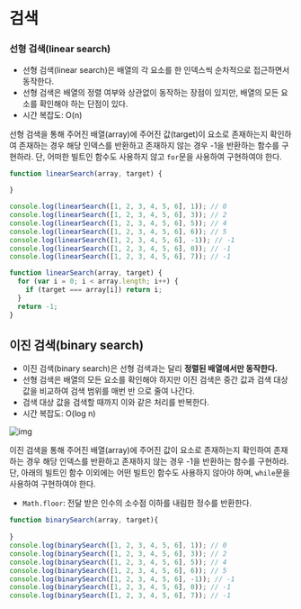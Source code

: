 # 검색

### 선형 검색(linear search)

- 선형 검색(linear search)은 배열의 각 요소를 한 인덱스씩 순차적으로 접근하면서 동작한다.
- 선형 검색은 배열의 정렬 여부와 상관없이 동작하는 장점이 있지만, 배열의 모든 요소를 확인해야 하는 단점이 있다.
- 시간 복잡도: O(n)

선형 검색을 통해 주어진 배열(array)에 주어진 값(target)이 요소로 존재하는지 확인하여 존재하는 경우 해당 인덱스를 반환하고 존재하지 않는 경우 -1을 반환하는 함수를 구현하라. 단, 어떠한 빌트인 함수도 사용하지 않고 `for`문을 사용하여 구현하여야 한다.

```javascript
function linearSearch(array, target) {

}

console.log(linearSearch([1, 2, 3, 4, 5, 6], 1)); // 0
console.log(linearSearch([1, 2, 3, 4, 5, 6], 3)); // 2
console.log(linearSearch([1, 2, 3, 4, 5, 6], 5)); // 4
console.log(linearSearch([1, 2, 3, 4, 5, 6], 6)); // 5
console.log(linearSearch([1, 2, 3, 4, 5, 6], -1)); // -1
console.log(linearSearch([1, 2, 3, 4, 5, 6], 0)); // -1
console.log(linearSearch([1, 2, 3, 4, 5, 6], 7)); // -1
```

```javascript
function linearSearch(array, target) {
  for (var i = 0; i < array.length; i++) {
    if (target === array[i]) return i;
  }
  return -1;
}
```



## 이진 검색(binary search)

- 이진 검색(binary search)은 선형 검색과는 달리 **정렬된 배열에서만 동작한다.**
- 선형 검색은 배열의 모든 요소를 확인해야 하지만 이진 검색은 중간 값과 검색 대상 값을 비교하여 검색 범위를 매번 반 으로 줄여 나간다.
- 검색 대상 값을 검색할 때까지 이와 같은 처리를 반복한다.
- 시간 복잡도: O(log n)

![img](https://poiemaweb.com/assets/fs-images/binary-search.png)

이진 검색을 통해 주어진 배열(array)에 주어진 값이 요소로 존재하는지 확인하여 존재하는 경우 해당 인덱스를 반환하고 존재하지 않는 경우 -1을 반환하는 함수를 구현하라. 단, 아래의 빌트인 함수 이외에는 어떤 빌트인 함수도 사용하지 않아야 하며, `while`문을 사용하여 구현하여야 한다.

- `Math.floor`: 전달 받은 인수의 소수점 이하를 내림한 정수를 반환한다.

```javascript
function binarySearch(array, target){
    
}
console.log(binarySearch([1, 2, 3, 4, 5, 6], 1)); // 0
console.log(binarySearch([1, 2, 3, 4, 5, 6], 3)); // 2
console.log(binarySearch([1, 2, 3, 4, 5, 6], 5)); // 4
console.log(binarySearch([1, 2, 3, 4, 5, 6], 6)); // 5
console.log(binarySearch([1, 2, 3, 4, 5, 6], -1)); // -1
console.log(binarySearch([1, 2, 3, 4, 5, 6], 0)); // -1
console.log(binarySearch([1, 2, 3, 4, 5, 6], 7)); // -1
```

